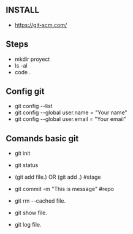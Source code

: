 ## INSTALL
- https://git-scm.com/ 

## Steps
- mkdir proyect
- ls -al
- code .

## Config git
- git config --list
- git config --global user.name = "Your name" 
- git config --global user.email = "Your email" 

## Comands basic git
- git init
- git status
- (git add file.<ext>) OR (git add .) #stage
- git commit -m "This is message" #repo


- git rm --cached file.<ext>
- git show file.<ext>
- git log file.<ext>